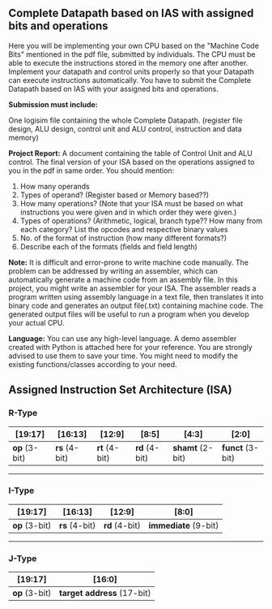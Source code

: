 ## Complete Datapath based on IAS with assigned bits and operations

Here you will be implementing your own CPU based on the "Machine Code Bits" mentioned in the pdf file, submitted by individuals. The CPU must be able to execute the instructions stored in the memory one after another. Implement your datapath and control units properly so that your Datapath can execute instructions automatically. You have to submit the Complete Datapath based on IAS with your assigned bits  and operations.

**Submission must include:**

One logisim file containing the whole Complete Datapath. (register file design, ALU design, control unit and ALU control, instruction and data memory)

**Project Report:**
A document containing the table of Control Unit and ALU control.
The final version of your ISA based on the operations assigned to you in the pdf in same order. You should mention:
1) How many operands
2) Types of operand? (Register based or Memory based??)
3) How many operations? (Note that your ISA must be based on what instructions you were given and in which order they were given.)
4) Types of operations? (Arithmetic, logical, branch type?? How many from each category? List the opcodes and respective binary values
5) No. of the format of instruction (how many different formats?)
6) Describe each of the formats (fields and field length)

**Note:**
It is difficult and error-prone to write machine code manually. The problem can be addressed by writing an assembler, which can automatically generate a machine code from an assembly file. In this project,  you might write an assembler for your ISA. The assembler reads a program written using assembly language in a text file, then translates it into binary code and generates an output file(.txt) containing machine code. The generated output files will be useful to run a program when you develop your actual CPU. 

**Language:**
You can use any high-level language. A demo assembler created with Python is attached here for your reference. You are strongly advised to use them to save your time. You might need to modify the existing functions/classes according to your need.


## Assigned Instruction Set Architecture (ISA)

### R-Type
| [19:17]   | [16:13]   | [12:9]    | [8:5]     | [4:3]     | [2:0]     |
|-----------|-----------|-----------|-----------|-----------|-----------|
| **op** (3-bit) | **rs** (4-bit) | **rt** (4-bit) | **rd** (4-bit) | **shamt** (2-bit) | **funct** (3-bit) |

---

### I-Type
| [19:17]   | [16:13]   | [12:9]    | [8:0]                          |
|-----------|-----------|-----------|---------------------------------|
| **op** (3-bit) | **rs** (4-bit) | **rd** (4-bit) | **immediate** (9-bit)|

---

### J-Type
| [19:17]   | [16:0]                                      |
|-----------|---------------------------------------------|
| **op** (3-bit) | **target address** (17-bit) |